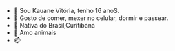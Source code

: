 - 👋 Sou Kauane Vitória, tenho 16 anoS.
- 👀 Gosto de comer, mexer no celular, dormir e passear.
- 🌱 Nativa do Brasil,Curitibana
- 💞️ Amo animais
- 📫 
